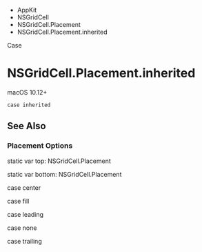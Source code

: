 

- AppKit
- NSGridCell
- NSGridCell.Placement
-  NSGridCell.Placement.inherited 

Case

# NSGridCell.Placement.inherited

macOS 10.12+

``` source
case inherited
```

## See Also

### Placement Options

static var top: NSGridCell.Placement

static var bottom: NSGridCell.Placement

case center

case fill

case leading

case none

case trailing

